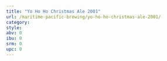 ```yaml
---
title: "Yo Ho Ho Christmas Ale 2001"
url: /maritime-pacific-brewing/yo-ho-ho-christmas-ale-2001/
category: 
style: 
abv: 0
ibu: 0
srm: 0
upc: 0
---
```


